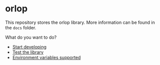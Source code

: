 # orlop

This repository stores the orlop library. More information can be found in the `docs` folder.

What do you want to do?
* [Start developing](docs/HACKING.md)
* [Test the library](docs/TESTING.md)
* [Environment variables supported](docs/ENVIRONMENT.md)
